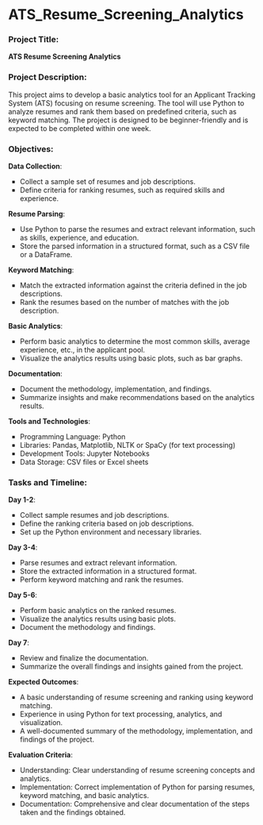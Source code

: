 # ATS_Resume_Screening_Analytics

### Project Title:
<b>ATS Resume Screening Analytics</b>

### Project Description:
<p>This project aims to develop a basic analytics tool for an Applicant Tracking System (ATS)
focusing on resume screening. The tool will use Python to analyze resumes and rank them
based on predefined criteria, such as keyword matching. The project is designed to be
beginner-friendly and is expected to be completed within one week.
</p>

### Objectives:
**Data Collection**:
- Collect a sample set of resumes and job descriptions.
- Define criteria for ranking resumes, such as required skills and experience.

**Resume Parsing**:
<style>
    ul {
        list-style-type: square;
    }
</style>
- Use Python to parse the resumes and extract relevant information, such as skills, experience, and education.
- Store the parsed information in a structured format, such as a CSV file or a DataFrame.

**Keyword Matching**:
- Match the extracted information against the criteria defined in the job descriptions.
- Rank the resumes based on the number of matches with the job description.

**Basic Analytics**:
- Perform basic analytics to determine the most common skills, average
experience, etc., in the applicant pool.
- Visualize the analytics results using basic plots, such as bar graphs.

**Documentation**:
- Document the methodology, implementation, and findings.
- Summarize insights and make recommendations based on the analytics results.

**Tools and Technologies**:
- Programming Language: Python
- Libraries: Pandas, Matplotlib, NLTK or SpaCy (for text processing)
- Development Tools: Jupyter Notebooks
- Data Storage: CSV files or Excel sheets

### Tasks and Timeline:

**Day 1-2**:
- Collect sample resumes and job descriptions.
- Define the ranking criteria based on job descriptions.
- Set up the Python environment and necessary libraries.
 
**Day 3-4**:
- Parse resumes and extract relevant information.
- Store the extracted information in a structured format.
- Perform keyword matching and rank the resumes.
 
**Day 5-6**:
- Perform basic analytics on the ranked resumes.
- Visualize the analytics results using basic plots.
- Document the methodology and findings.

**Day 7**:
- Review and finalize the documentation.
- Summarize the overall findings and insights gained from the project.

**Expected Outcomes**:
- A basic understanding of resume screening and ranking using keyword matching.
- Experience in using Python for text processing, analytics, and visualization.
- A well-documented summary of the methodology, implementation, and findings of the project.

**Evaluation Criteria**:
- Understanding: Clear understanding of resume screening concepts and analytics.
- Implementation: Correct implementation of Python for parsing resumes, keyword
matching, and basic analytics.
- Documentation: Comprehensive and clear documentation of the steps taken and the
findings obtained.
